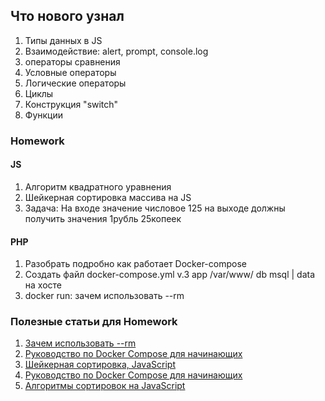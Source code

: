 ## Что нового узнал 
1. Типы данных в JS
2. Взаимодействие: alert, prompt, console.log
3. операторы сравнения
4. Условные операторы
5. Логические операторы
6. Циклы
7. Конструкция "switch"
8. Функции



### Homework 
#### JS 
1. Алгоритм квадратного уравнения 
2. Шейкерная сортировка массива на JS
3. Задача: На входе значение числовое 125 на выходе должны получить значения 1рубль 25копеек
#### PHP 
1. Разобрать подробно как работает Docker-compose
2. Создать файл docker-compose.yml v.3 app /var/www/ db msql | data на хосте
3. docker run: зачем использовать --rm

### Полезные статьи для Homework 
1. [Зачем использовать --rm](https://qastack.ru/programming/49726272/docker-run-why-use-rm-docker-newbie)
2. [Руководство по Docker Compose для начинающих](https://habr.com/ru/company/ruvds/blog/450312/)
3. [Шейкерная сортировка, JavaScript](https://medium.com/@alivander/%D1%88%D0%B5%D0%B9%D0%BA%D0%B5%D1%80%D0%BD%D0%B0%D1%8F-%D1%81%D0%BE%D1%80%D1%82%D0%B8%D1%80%D0%BE%D0%B2%D0%BA%D0%B0-javascript-a2b8af562ee)
4. [Руководство по Docker Compose для начинающих](https://habr.com/ru/company/ruvds/blog/450312/)
5. [Алгоритмы сортировок на JavaScript](http://mathhelpplanet.com/static.php?p=javascript-algoritmy-sortirovki)